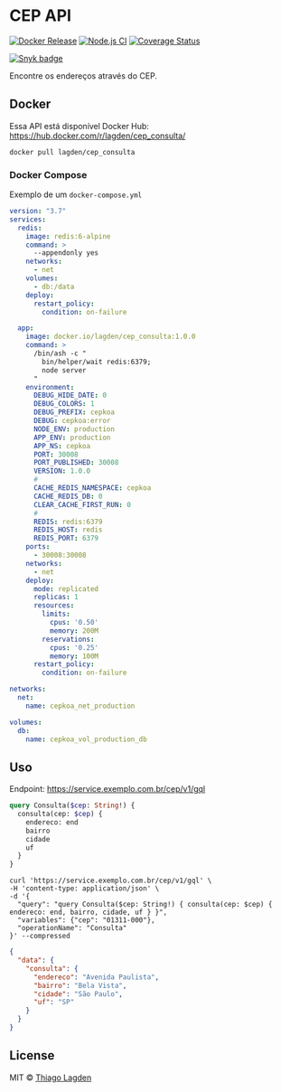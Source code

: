 # CEP API

[![Docker Release][dockerelease-img]][dockerelease]
[![Node.js CI][ci-img]][ci]
[![Coverage Status][coveralls-img]][coveralls]

[![Snyk badge][snyk-img]][snyk]

[dockerelease-img]:    https://img.shields.io/docker/v/lagden/cep_consulta/release-8.0.0
[dockerelease]:        https://hub.docker.com/r/lagden/cep_consulta
[ci-img]:              https://github.com/lagden/cep-koa-api/actions/workflows/nodejs.yml/badge.svg
[ci]:                  https://github.com/lagden/cep-koa-api/actions/workflows/nodejs.yml
[coveralls-img]:       https://coveralls.io/repos/github/lagden/cep-koa-api/badge.svg?branch=master
[coveralls]:           https://coveralls.io/github/lagden/cep-koa-api?branch=master
[snyk-img]:            https://snyk.io/test/github/lagden/cep-koa-api/badge.svg
[snyk]:                https://snyk.io/test/github/lagden/cep-koa-api


Encontre os endereços através do CEP.


## Docker

Essa API está disponível Docker Hub: https://hub.docker.com/r/lagden/cep_consulta/

```shell
docker pull lagden/cep_consulta
```


### Docker Compose

Exemplo de um `docker-compose.yml`

```yaml
version: "3.7"
services:
  redis:
    image: redis:6-alpine
    command: >
      --appendonly yes
    networks:
      - net
    volumes:
      - db:/data
    deploy:
      restart_policy:
        condition: on-failure

  app:
    image: docker.io/lagden/cep_consulta:1.0.0
    command: >
      /bin/ash -c "
        bin/helper/wait redis:6379;
        node server
      "
    environment:
      DEBUG_HIDE_DATE: 0
      DEBUG_COLORS: 1
      DEBUG_PREFIX: cepkoa
      DEBUG: cepkoa:error
      NODE_ENV: production
      APP_ENV: production
      APP_NS: cepkoa
      PORT: 30008
      PORT_PUBLISHED: 30008
      VERSION: 1.0.0
      #
      CACHE_REDIS_NAMESPACE: cepkoa
      CACHE_REDIS_DB: 0
      CLEAR_CACHE_FIRST_RUN: 0
      #
      REDIS: redis:6379
      REDIS_HOST: redis
      REDIS_PORT: 6379
    ports:
      - 30008:30008
    networks:
      - net
    deploy:
      mode: replicated
      replicas: 1
      resources:
        limits:
          cpus: '0.50'
          memory: 200M
        reservations:
          cpus: '0.25'
          memory: 100M
      restart_policy:
        condition: on-failure

networks:
  net:
    name: cepkoa_net_production

volumes:
  db:
    name: cepkoa_vol_production_db

```


## Uso

Endpoint: https://service.exemplo.com.br/cep/v1/gql


```graphql
query Consulta($cep: String!) {
  consulta(cep: $cep) {
    endereco: end
    bairro
    cidade
    uf
  }
}
```


```shell
curl 'https://service.exemplo.com.br/cep/v1/gql' \
-H 'content-type: application/json' \
-d '{
  "query": "query Consulta($cep: String!) { consulta(cep: $cep) { endereco: end, bairro, cidade, uf } }",
  "variables": {"cep": "01311-000"},
  "operationName": "Consulta"
}' --compressed
```


```json
{
  "data": {
    "consulta": {
      "endereco": "Avenida Paulista",
      "bairro": "Bela Vista",
      "cidade": "São Paulo",
      "uf": "SP"
    }
  }
}
```


## License

MIT © [Thiago Lagden](https://github.com/lagden)
